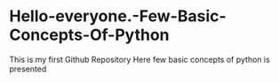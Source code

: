 # Hello-everyone.-Few-Basic-Concepts-Of-Python
This is my first Github Repository
Here few basic concepts of python is presented
